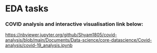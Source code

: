 # EDA tasks
### COVID analysis and interactive visualisation link below: 
https://nbviewer.jupyter.org/github/Shyam1805/covid-analysis/blob/main/Documents/Data-science/core-datascience/Covid-analysis/covid-19_analysis.ipynb
